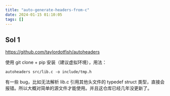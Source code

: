 ```yaml
---
title: "auto-generate-headers-from-c"
date: 2024-01-15 01:10:05
tags: []
---
```

## Sol 1

https://github.com/taylordotfish/autoheaders

使用 git clone + pip 安装（建议虚拟环境），用法：

```
autoheaders src/lib.c -o include/tmp.h
```

有一些 bug，比如无法解析 lib.c 引用其他头文件的 typedef struct 类型，直接会报错。所以大概对简单的源文件才能使用。并且这仓库已经几年没更新了。

